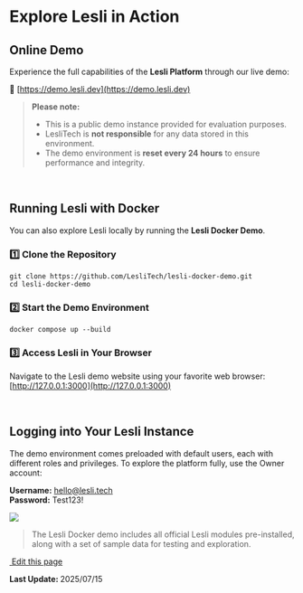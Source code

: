 # Explore Lesli in Action

## Online Demo

Experience the full capabilities of the **Lesli Platform** through our live demo:

🔗 [https://demo.lesli.dev](https://demo.lesli.dev)

> **Please note:**  
> - This is a public demo instance provided for evaluation purposes.  
> - LesliTech is **not responsible** for any data stored in this environment.  
> - The demo environment is **reset every 24 hours** to ensure performance and integrity.


<br/>

## Running Lesli with Docker

You can also explore Lesli locally by running the **Lesli Docker Demo**.

### 1️⃣ Clone the Repository

```shell
git clone https://github.com/LesliTech/lesli-docker-demo.git
cd lesli-docker-demo
```

### 2️⃣ Start the Demo Environment
```shell
docker compose up --build
```

### 3️⃣ Access Lesli in Your Browser

Navigate to the Lesli demo website using your favorite web browser: [http://127.0.0.1:3000](http://127.0.0.1:3000)


<br/>

## Logging into Your Lesli Instance

The demo environment comes preloaded with default users, each with different roles and privileges. To explore the platform fully, use the Owner account:

**Username:** hello@lesli.tech <br>
**Password:** Test123!

<lesli-browser host="http://localhost:3000/" url="login">
    <img src="/images/engines/shield/screenshot-login.png">
</lesli-browser>

> The Lesli Docker demo includes all official Lesli modules pre-installed, along with a set of sample data for testing and exploration.

<section class="lesli-markdown-info">
    <p><a target="blank" href="https://github.com/LesliTech/Lesli/tree/master/docs/about/demo.md"><i class="ri-external-link-fill"></i>&nbsp;Edit this page</a><p/>
    <p><b>Last Update: </b>2025/07/15</p>
</section>

<!-- This code was automatically generated -->
<!-- to update this docs please run rake docs:build -->


